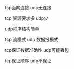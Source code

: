 tcp面向连接 udp无连接



tcp 资源要求多 udp少

udp程序结构简单

tcp 流模式  udp 数据报模式

tcp保证数据准确性 udp可能丢包

tcp保证顺序 udp不保证


